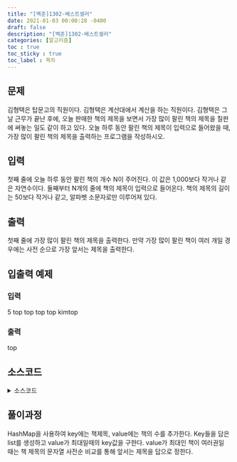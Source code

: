 ```yaml
---
title: "[백준]1302-베스트셀러"
date: 2021-01-03 00:00:28 -0400
draft: false
description: "[백준]1302-베스트셀러"
categories: [알고리즘]
toc : true
toc_sticky : true
toc_label : 목차
---
```


## 문제

김형택은 탑문고의 직원이다. 김형택은 계산대에서 계산을 하는 직원이다. 김형택은 그날 근무가 끝난 후에, 오늘 판매한 책의 제목을 보면서 가장 많이 팔린 책의 제목을 칠판에 써놓는 일도 같이 하고 있다.
오늘 하루 동안 팔린 책의 제목이 입력으로 들어왔을 때, 가장 많이 팔린 책의 제목을 출력하는 프로그램을 작성하시오.

## 입력

첫째 줄에 오늘 하루 동안 팔린 책의 개수 N이 주어진다. 이 값은 1,000보다 작거나 같은 자연수이다. 둘째부터 N개의 줄에 책의 제목이 입력으로 들어온다. 책의 제목의 길이는 50보다 작거나 같고, 알파벳 소문자로만 이루어져 있다.

## 출력
첫째 줄에 가장 많이 팔린 책의 제목을 출력한다. 만약 가장 많이 팔린 책이 여러 개일 경우에는 사전 순으로 가장 앞서는 제목을 출력한다.

## 입출력 예제

### 입력
5
top
top
top
top
kimtop

### 출력
top

## 소스코드

<details>
<summary>소스코드</summary>
<div markdown="1">

```java
import java.util.*;

public class Main {

	public static void main(String[] args) {
		Scanner scan = new Scanner(System.in);
		int N = scan.nextInt();
		HashMap<String,Integer> map = new HashMap<>();
		
		for(int i=0;i<N;i++) {
			String temp=scan.next();
			if(map.containsKey(temp)) {
				map.put(temp, map.get(temp)+1);	
			}else {
				map.put(temp, 1);
			}
		}
		ArrayList<String> list = new ArrayList<>(map.keySet());		
		int max=0;
		String maxkey="";
		
		for(String key : list) {
			if(map.get(key)>max) {
				max=map.get(key);
				maxkey=key;
			}else if(map.get(key)==max) {
				if(key.compareTo(maxkey)<0) {
					maxkey=key;
				}
			}
		}
		System.out.println(maxkey);
	}
}

```
</div>
</details>

## 풀이과정
HashMap을 사용하여 key에는 책제목, value에는 책의 수를 추가한다.
Key들을 담은 list를 생성하고 value가 최대일때의 key값을 구한다.
value가 최대인 책이 여러권일 때는 책 제목의 문자열 사전순 비교를 통해 앞서는 제목을 답으로 정한다.